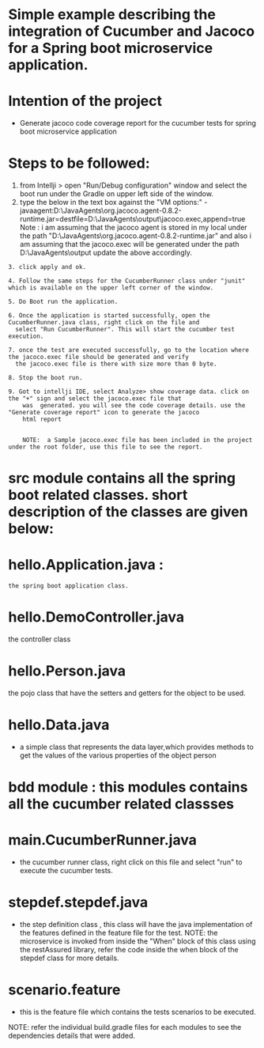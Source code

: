# Simple example describing the integration of Cucumber and Jacoco for a Spring boot microservice application.

# Intention of the project
  - Generate jacoco code coverage report for the cucumber tests for spring boot microservice application

# Steps to be followed:
  1. from Intellji > open "Run/Debug configuration" window  and select the boot run under the Gradle on upper left side of the window.
  2. type the below in the text box against the "VM options:"
      -javaagent:D:\\JavaAgents\\org.jacoco.agent-0.8.2-runtime.jar=destfile=D:\\JavaAgents\\output\\jacoco.exec,append=true
      Note : i am assuming that the jacoco agent is stored in my local under the path "D:\\JavaAgents\\org.jacoco.agent-0.8.2-runtime.jar"
       and also i am assuming that the jacoco.exec will be generated under the path D:\\JavaAgents\\output
       update the above accordingly.
       
    3. click apply and ok.
    
    4. Follow the same steps for the CucumberRunner class under "junit" which is available on the upper left corner of the window.
    
    5. Do Boot run the application.
    
    6. Once the application is started successfully, open the CucumberRunner.java class, right click on the file and 
      select "Run CucumberRunner". This will start the cucumber test execution.
      
    7. once the test are executed successfully, go to the location where the jacoco.exec file should be generated and verify
      the jacoco.exec file is there with size more than 0 byte.
      
    8. Stop the boot run.
    
    9. Got to intellji IDE, select Analyze> show coverage data. click on the "+" sign and select the jacoco.exec file that
        was  generated. you will see the code coverage details. use the "Generate coverage report" icon to generate the jacoco
        html report
        
        
        NOTE:  a Sample jacoco.exec file has been included in the project under the root folder, use this file to see the report.
    

# src module contains all the spring boot related classes. short description of the classes are given below:
  # hello.Application.java :
    the spring boot application class.
  # hello.DemoController.java
   the controller class
  # hello.Person.java
  the pojo class that have the setters and getters for the object to be used.
  # hello.Data.java
  - a simple class that represents the data layer,which provides methods to get the values of the various properties of the object person
  
  # bdd module : this modules contains all the cucumber related classses
  # main.CucumberRunner.java 
  - the cucumber runner class, right click on this file and select "run" to execute the cucumber tests.
  
  # stepdef.stepdef.java
  -  the step definition class , this class will have the java implementation of the features defined in the feature file for the test.
  NOTE: the microservice is invoked from inside the "When" block of this class using the restAssured library, refer the code inside the           when block of the stepdef class for more details.
  
  # scenario.feature
  - this is the feature file which contains the tests scenarios to be executed.
  
 
  NOTE: refer the individual build.gradle files for each modules to see the dependencies details that were added.
  
  
  
  
    
  
